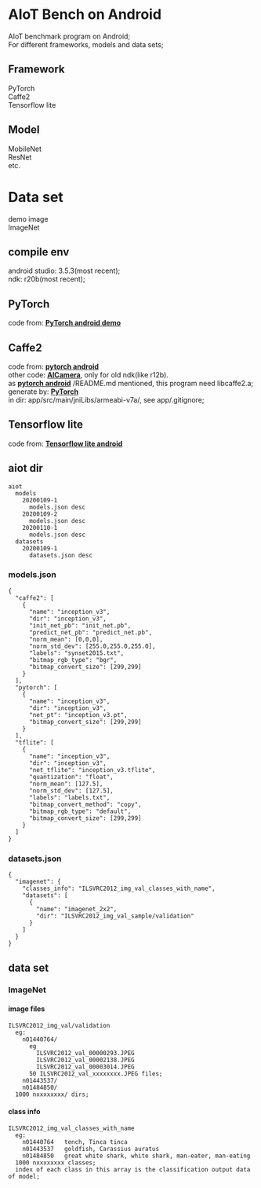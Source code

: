 # AIoT Bench on Android

AIoT benchmark program on Android;  
For different frameworks, models and data sets;  

## Framework

PyTorch  
Caffe2  
Tensorflow lite  

## Model

MobileNet  
ResNet  
etc.  

# Data set

demo image  
ImageNet  



## compile env

android studio: 3.5.3(most recent);  
ndk: r20b(most recent);  

## PyTorch

code from: [**PyTorch android demo**](https://github.com/pytorch/android-demo-app.git)  

## Caffe2

code from: [**pytorch android**](https://github.com/cedrickchee/pytorch-android.git)  
other code: [**AICamera**](https://github.com/bwasti/AICamera.git), only for old ndk(like r12b).  
as [**pytorch android**](https://github.com/cedrickchee/pytorch-android.git) /README.md mentioned, this program need libcaffe2.a;  
generate by: [**PyTorch**](https://github.com/pytorch/pytorch.git)  
in dir: app/src/main/jniLibs/armeabi-v7a/, see app/.gitignore;  

## Tensorflow lite

code from: [**Tensorflow lite android**](https://github.com/tensorflow/examples/blob/master/lite/examples/image_classification/android/README.md)  


## aiot dir

    aiot
      models
        20200109-1
          models.json desc
        20200109-2
          models.json desc
        20200110-1
          models.json desc
      datasets
        20200109-1
          datasets.json desc

### models.json

    {
      "caffe2": [
        {
          "name": "inception_v3",
          "dir": "inception_v3",
          "init_net_pb": "init_net.pb",
          "predict_net_pb": "predict_net.pb",
          "norm_mean": [0,0,0],
          "norm_std_dev": [255.0,255.0,255.0],
          "labels": "synset2015.txt",
          "bitmap_rgb_type": "bgr",
          "bitmap_convert_size": [299,299]
        }
      ],
      "pytorch": [
        {
          "name": "inception_v3",
          "dir": "inception_v3",
          "net_pt": "inception_v3.pt",
          "bitmap_convert_size": [299,299]
        }
      ],
      "tflite": [
        {
          "name": "inception_v3",
          "dir": "inception_v3",
          "net_tflite": "inception_v3.tflite",
          "quantization": "float",
          "norm_mean": [127.5],
          "norm_std_dev": [127.5],
          "labels": "labels.txt",
          "bitmap_convert_method": "copy",
          "bitmap_rgb_type": "default",
          "bitmap_convert_size": [299,299]
        }
      ]
    }

### datasets.json

    {
      "imagenet": {
        "classes_info": "ILSVRC2012_img_val_classes_with_name",
        "datasets": [
          {
            "name": "imagenet_2x2",
            "dir": "ILSVRC2012_img_val_sample/validation"
          }
        ]
      }
    }

## data set

### ImageNet

#### image files

    ILSVRC2012_img_val/validation
      eg:
        n01440764/
          eg
            ILSVRC2012_val_00000293.JPEG
            ILSVRC2012_val_00002138.JPEG
            ILSVRC2012_val_00003014.JPEG
          50 ILSVRC2012_val_xxxxxxxx.JPEG files;
        n01443537/
        n01484850/
      1000 nxxxxxxxx/ dirs;

#### class info

    ILSVRC2012_img_val_classes_with_name
      eg:
        n01440764	tench, Tinca tinca
        n01443537	goldfish, Carassius auratus
        n01484850	great white shark, white shark, man-eater, man-eating
      1000 nxxxxxxxx classes;
      index of each class in this array is the classification output data of model;

